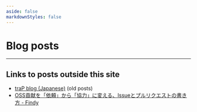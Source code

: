 ```yaml
---
aside: false
markdownStyles: false
---
```


<script setup lang="ts">
import ArticleList from '../.vitepress/theme/components/ArticleList.vue'
import RssLink from './RssLink.vue'
</script>

# Blog posts

<RssLink />

---

<ArticleList />

## Links to posts outside this site

- [traP blog (Japanese)](https://trap.jp/author/sappi_red) (old posts)
- [OSS貢献を「依頼」から「協力」に変える、Issueとプルリクエストの書き方 - Findy](https://findy-code.io/media/articles/codesidechat-sapphi_red_ja)
